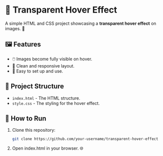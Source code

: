 # 🌟 Transparent Hover Effect

A simple HTML and CSS project showcasing a **transparent hover effect** on images. 🚀

## 🖼️ Features
- 🖱️ Images become fully visible on hover.
- 🎨 Clean and responsive layout.
- 📁 Easy to set up and use.

## 📂 Project Structure
- `index.html` - The HTML structure.
- `style.css` - The styling for the hover effect.

## 🚀 How to Run
1. Clone this repository:
   ```bash
   git clone https://github.com/your-username/transparent-hover-effect.git
2. Open index.html in your browser. 🌐
